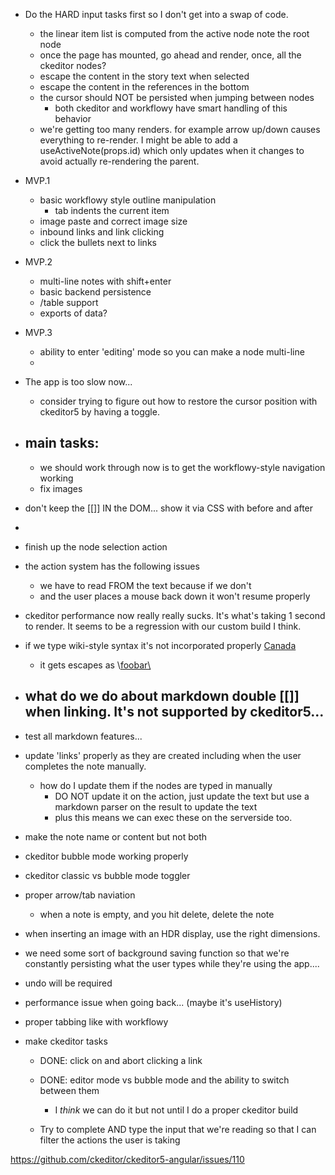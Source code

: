 

- Do the HARD input tasks first so I don't get into a swap of code.
    - the linear item list is computed from the active node note the root node
    - once the page has mounted, go ahead and render, once, all the ckeditor nodes?
    - escape the content in the story text when selected
    - escape the content in the references in the bottom
    - the cursor should NOT be persisted when jumping between nodes
        - both ckeditor and workflowy have smart handling of this behavior
    - we're getting too many renders.  for example arrow up/down causes
      everything to re-render.  I might be able to add a useActiveNote(props.id)
      which only updates when it changes to avoid actually re-rendering the
      parent.


- MVP.1
    - basic workflowy style outline manipulation
        - tab indents the current item
    - image paste and correct image size
    - inbound links and link clicking
    - click the bullets next to links
- MVP.2
    - multi-line notes with shift+enter
    - basic backend persistence
    - /table support
    - exports of data? 
- MVP.3 
    - ability to enter 'editing' mode so you can make a node multi-line
    - 

- The app is too slow now... 
    - consider trying to figure out how to restore the cursor position with ckeditor5 by having a toggle.


- main tasks:
    - 
    - we should work through now is to get the workflowy-style navigation working
    - fix images



- don't keep the [[]] IN the DOM... show it via CSS with before and after 

-   

- finish up the node selection action

- the action system has the following issues
    - we have to read FROM the text because if we don't 
    - and the user places a mouse back down it won't resume properly

- ckeditor performance now really really sucks. It's what's taking 1 second to
  render. It seems to be a regression with our custom build I think.

- if we type wiki-style syntax it's not incorporated properly
    [Canada](https://www.example.com)

    - it gets escapes as \\[foobar\\](https:///www.example.com)

- what do we do about markdown double [[]] when linking. It's not supported by ckeditor5...
    - 

- test all markdown features...  


- update 'links' properly as they are created including when the user completes the note manually.
    - how do I update them if the nodes are typed in manually 
        - DO NOT update it on the action, just update the text but use a markdown parser on the result
          to update the text
        - plus this means we can exec these on the serverside too. 

- make the note name or content but not both
- ckeditor bubble mode working properly
- ckeditor classic vs bubble mode toggler
- proper arrow/tab naviation
    - when a note is empty, and you hit delete, delete the note
- when inserting an image with an HDR display, use the right dimensions.


- we need some sort of background saving function so that we're constantly persisting what the user types
  while they're using the app.... 

- undo will be required

- performance issue when going back... (maybe it's useHistory)

- proper tabbing like with workflowy

- make ckeditor tasks 

    - DONE: click on and abort clicking a link

    - DONE: editor mode vs bubble mode and the ability to switch between them
        - I *think* we can do it but not until I do a proper ckeditor build

    - Try to complete AND type the input that we're reading so that I can filter the actions the user 
      is taking
      





  

https://github.com/ckeditor/ckeditor5-angular/issues/110